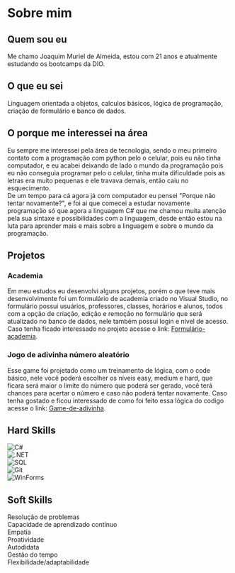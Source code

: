 # Sobre mim

## Quem sou eu
Me chamo Joaquim Muriel de Almeida, estou com 21 anos e atualmente estudando os bootcamps da DIO.

## O que eu sei
Linguagem orientada a objetos, calculos básicos, lógica de programação, criação de formulário e banco de dados.

## O porque me interessei na área
Eu sempre me interessei pela área de tecnologia, sendo o meu primeiro contato com a programação com python pelo o celular, pois eu não tinha computador, e eu acabei deixando de lado o mundo da programação pois eu não conseguia programar pelo o celular, tinha muita dificuldade pois as letras era muito pequenas e ele travava demais, então caiu no esquecimento.\
De um tempo para cá agora já com computador eu pensei "Porque não tentar novamente?", e foi ai que comecei a estudar novamente programação só que agora a linguagem C# que me chamou muita atenção pela sua sintaxe e possibilidades com a linguagem, desde então estou na luta para aprender mais e mais sobre a linguagem e sobre o mundo da programação.

## Projetos

### Academia
Em meu estudos eu desenvolvi alguns projetos, porém o que teve mais desenvolvimente foi um formulário de academia criado no Visual Studio, no formulário possui usuários, professores, classes, horários e alunos, todos com a opção de criação, edição e remoção no formulário que será atualizado no banco de dados, nele também possui login e nível de acesso.
Caso tenha ficado interessado no projeto acesse o link: [Formulário-academia](https://github.com/Joaquimuriel/Academia).

### Jogo de adivinha número aleatório
Esse game foi projetado como um treinamento de lógica, com o code básico, nele você poderá escolher os níveis easy, medium e hard, que ficara será maior o limite do número que poderá ser gerado, você terá chances para acertar o número e caso não poderá tentar novamente.
Caso tenha gostado e ficou interessado de como foi feito essa lógica do codigo acesse o link: [Game-de-adivinha](https://github.com/Joaquimuriel/Game-numero-aleatorio).

## Hard Skills
![C#](https://img.shields.io/badge/C%23-239120?style=for-the-badge&logo=c-sharp&logoColor=white)\
![.NET](https://img.shields.io/badge/.NET-512BD4?style=for-the-badge&logo=dotnet&logoColor=white)\
![SQL](https://img.shields.io/badge/SQL-025E8C?style=for-the-badge&logo=sqlite&logoColor=white)\
![Git](https://img.shields.io/badge/Git-F05032?style=for-the-badge&logo=git&logoColor=white)\
![WinForms](https://img.shields.io/badge/WinForms-0078D7?style=for-the-badge&logo=windows&logoColor=white)

## Soft Skills
Resolução de problemas\
Capacidade de aprendizado contínuo\
Empatia\
Proatividade\
Autodidata\
Gestão do tempo\
Flexibilidade/adaptabilidade